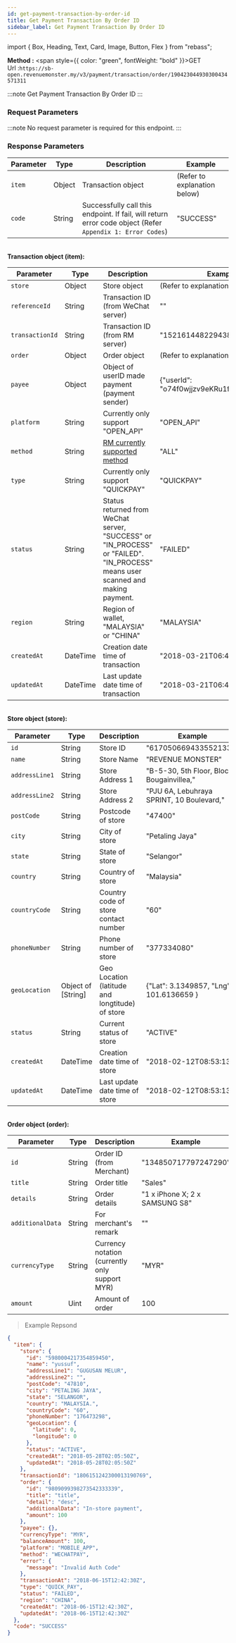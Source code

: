 ```yaml
---
id: get-payment-transaction-by-order-id
title: Get Payment Transaction By Order ID
sidebar_label: Get Payment Transaction By Order ID
---
```


import { Box, Heading, Text, Card, Image, Button, Flex } from "rebass";

**Method :** <span style={{ color: "green", fontWeight: "bold" }}>GET</span><br/>
Url :`https://sb-open.revenuemonster.my/v3/payment/transaction/order/190423044930300434571311`

:::note
Get Payment Transaction By Order ID
:::

### Request Parameters

:::note
No request parameter is required for this endpoint.
:::

### Response Parameters

| Parameter | Type   | Description                                                                                               | Example                      |
| --------- | ------ | --------------------------------------------------------------------------------------------------------- | ---------------------------- |
| `item`    | Object | Transaction object                                                                                        | (Refer to explanation below) |
| `code`    | String | Successfully call this endpoint. If fail, will return error code object (Refer `Appendix 1: Error Codes`) | "SUCCESS"                    |

<br/>
<strong>Transaction object (item):</strong>

| Parameter       | Type     | Description                                                                                                                    | Example                                    |
| --------------- | -------- | ------------------------------------------------------------------------------------------------------------------------------ | ------------------------------------------ |
| `store`         | Object   | Store object                                                                                                                   | (Refer to explanation below)               |
| `referenceId`   | String   | Transaction ID (from WeChat server)                                                                                            | ""                                         |
| `transactionId` | String   | Transaction ID (from RM server)                                                                                                | "152161448229438994"                       |
| `order`         | Object   | Order object                                                                                                                   | (Refer to explanation below)               |
| `payee`         | Object   | Object of userID made payment (payment sender)                                                                                 | {"userId": "o74f0wjjzv9eKRu1fccrZswVFnOQ"} |
| `platform`      | String   | Currently only support "OPEN_API"                                                                                              | "OPEN_API"                                 |
| `method`        | String   | [RM currently supported method](#quickpay)                                                                                     | "ALL"                                      |
| `type`          | String   | Currently only support "QUICKPAY"                                                                                              | "QUICKPAY"                                 |
| `status`        | String   | Status returned from WeChat server, "SUCCESS" or "IN_PROCESS" or "FAILED". "IN_PROCESS" means user scanned and making payment. | "FAILED"                                   |
| `region`        | String   | Region of wallet, "MALAYSIA" or "CHINA"                                                                                        | "MALAYSIA"                                 |
| `createdAt`     | DateTime | Creation date time of transaction                                                                                              | "2018-03-21T06:41:22Z"                     |
| `updatedAt`     | DateTime | Last update date time of transaction                                                                                           | "2018-03-21T06:41:22Z"                     |

<br/>
<strong>Store object (store):</strong>

| Parameter      | Type               | Description                                     | Example                                   |
| -------------- | ------------------ | ----------------------------------------------- | ----------------------------------------- |
| `id`           | String             | Store ID                                        | "6170506694335521334"                     |
| `name`         | String             | Store Name                                      | "REVENUE MONSTER"                         |
| `addressLine1` | String             | Store Address 1                                 | "B-5-30, 5th Floor, Block Bougainvillea," |
| `addressLine2` | String             | Store Address 2                                 | "PJU 6A, Lebuhraya SPRINT, 10 Boulevard," |
| `postCode`     | String             | Postcode of store                               | "47400"                                   |
| `city`         | String             | City of store                                   | "Petaling Jaya"                           |
| `state`        | String             | State of store                                  | "Selangor"                                |
| `country`      | String             | Country of store                                | "Malaysia"                                |
| `countryCode`  | String             | Country code of store contact number            | "60"                                      |
| `phoneNumber`  | String             | Phone number of store                           | "377334080"                               |
| `geoLocation`  | Object of [String] | Geo Location (latitude and longtitude) of store | {"Lat": 3.1349857, "Lng": 101.6136659 }   |
| `status`       | String             | Current status of store                         | "ACTIVE"                                  |
| `createdAt`    | DateTime           | Creation date time of store                     | "2018-02-12T08:53:13Z"                    |
| `updatedAt`    | DateTime           | Last update date time of store                  | "2018-02-12T08:53:13Z"                    |

<br/>
<strong>Order object (order):</strong>

| Parameter        | Type   | Description                                    | Example                        |
| ---------------- | ------ | ---------------------------------------------- | ------------------------------ |
| `id`             | String | Order ID (from Merchant)                       | "134850717797247290"           |
| `title`          | String | Order title                                    | "Sales"                        |
| `details`        | String | Order details                                  | "1 x iPhone X; 2 x SAMSUNG S8" |
| `additionalData` | String | For merchant's remark                          | ""                             |
| `currencyType`   | String | Currency notation (currently only support MYR) | "MYR"                          |
| `amount`         | Uint   | Amount of order                                | 100                            |

> Example Repsond

```json
{
  "item": {
    "store": {
      "id": "5980004217354859450",
      "name": "yussuf",
      "addressLine1": "GUGUSAN MELUR",
      "addressLine2": "",
      "postCode": "47810",
      "city": "PETALING JAYA",
      "state": "SELANGOR",
      "country": "MALAYSIA.",
      "countryCode": "60",
      "phoneNumber": "176473298",
      "geoLocation": {
        "latitude": 0,
        "longitude": 0
      },
      "status": "ACTIVE",
      "createdAt": "2018-05-28T02:05:50Z",
      "updatedAt": "2018-05-28T02:05:50Z"
    },
    "transactionId": "1806151242300013190769",
    "order": {
      "id": "9809099398273542333339",
      "title": "title",
      "detail": "desc",
      "additionalData": "In-store payment",
      "amount": 100
    },
    "payee": {},
    "currencyType": "MYR",
    "balanceAmount": 100,
    "platform": "MOBILE_APP",
    "method": "WECHATPAY",
    "error": {
      "message": "Invalid Auth Code"
    },
    "transactionAt": "2018-06-15T12:42:30Z",
    "type": "QUICK_PAY",
    "status": "FAILED",
    "region": "CHINA",
    "createdAt": "2018-06-15T12:42:30Z",
    "updatedAt": "2018-06-15T12:42:30Z"
  },
  "code": "SUCCESS"
}
```
